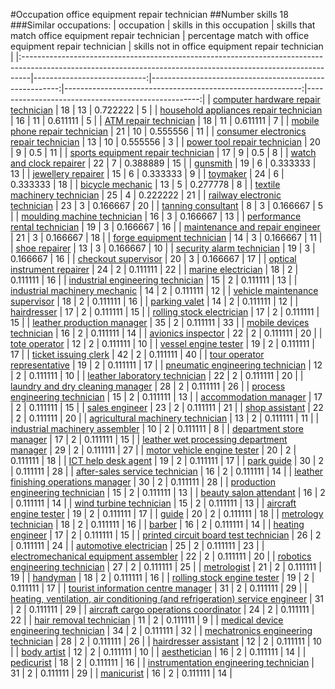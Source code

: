 #Occupation office equipment repair technician
##Number skills 18
###Similar occupations:
| occupation                                                                                                                                                    |   skills in this occupation |   skills that match office equipment repair technician |   percentage match with office equipment repair technician |   skills not in office equipment repair technician |
|:--------------------------------------------------------------------------------------------------------------------------------------------------------------|----------------------------:|-------------------------------------------------------:|-----------------------------------------------------------:|---------------------------------------------------:|
| [computer hardware repair technician](computer_hardware_repair_technician.md)                                                                                 |                          18 |                                                     13 |                                                   0.722222 |                                                  5 |
| [household appliances repair technician](household_appliances_repair_technician.md)                                                                           |                          16 |                                                     11 |                                                   0.611111 |                                                  5 |
| [ATM repair technician](ATM_repair_technician.md)                                                                                                             |                          18 |                                                     11 |                                                   0.611111 |                                                  7 |
| [mobile phone repair technician](mobile_phone_repair_technician.md)                                                                                           |                          21 |                                                     10 |                                                   0.555556 |                                                 11 |
| [consumer electronics repair technician](consumer_electronics_repair_technician.md)                                                                           |                          13 |                                                     10 |                                                   0.555556 |                                                  3 |
| [power tool repair technician](power_tool_repair_technician.md)                                                                                               |                          20 |                                                      9 |                                                   0.5      |                                                 11 |
| [sports equipment repair technician](sports_equipment_repair_technician.md)                                                                                   |                          17 |                                                      9 |                                                   0.5      |                                                  8 |
| [watch and clock repairer](watch_and_clock_repairer.md)                                                                                                       |                          22 |                                                      7 |                                                   0.388889 |                                                 15 |
| [gunsmith](gunsmith.md)                                                                                                                                       |                          19 |                                                      6 |                                                   0.333333 |                                                 13 |
| [jewellery repairer](jewellery_repairer.md)                                                                                                                   |                          15 |                                                      6 |                                                   0.333333 |                                                  9 |
| [toymaker](toymaker.md)                                                                                                                                       |                          24 |                                                      6 |                                                   0.333333 |                                                 18 |
| [bicycle mechanic](bicycle_mechanic.md)                                                                                                                       |                          13 |                                                      5 |                                                   0.277778 |                                                  8 |
| [textile machinery technician](textile_machinery_technician.md)                                                                                               |                          25 |                                                      4 |                                                   0.222222 |                                                 21 |
| [railway electronic technician](railway_electronic_technician.md)                                                                                             |                          23 |                                                      3 |                                                   0.166667 |                                                 20 |
| [tanning consultant](tanning_consultant.md)                                                                                                                   |                           8 |                                                      3 |                                                   0.166667 |                                                  5 |
| [moulding machine technician](moulding_machine_technician.md)                                                                                                 |                          16 |                                                      3 |                                                   0.166667 |                                                 13 |
| [performance rental technician](performance_rental_technician.md)                                                                                             |                          19 |                                                      3 |                                                   0.166667 |                                                 16 |
| [maintenance and repair engineer](maintenance_and_repair_engineer.md)                                                                                         |                          21 |                                                      3 |                                                   0.166667 |                                                 18 |
| [forge equipment technician](forge_equipment_technician.md)                                                                                                   |                          14 |                                                      3 |                                                   0.166667 |                                                 11 |
| [shoe repairer](shoe_repairer.md)                                                                                                                             |                          13 |                                                      3 |                                                   0.166667 |                                                 10 |
| [security alarm technician](security_alarm_technician.md)                                                                                                     |                          19 |                                                      3 |                                                   0.166667 |                                                 16 |
| [checkout supervisor](checkout_supervisor.md)                                                                                                                 |                          20 |                                                      3 |                                                   0.166667 |                                                 17 |
| [optical instrument repairer](optical_instrument_repairer.md)                                                                                                 |                          24 |                                                      2 |                                                   0.111111 |                                                 22 |
| [marine electrician](marine_electrician.md)                                                                                                                   |                          18 |                                                      2 |                                                   0.111111 |                                                 16 |
| [industrial engineering technician](industrial_engineering_technician.md)                                                                                     |                          15 |                                                      2 |                                                   0.111111 |                                                 13 |
| [industrial machinery mechanic](industrial_machinery_mechanic.md)                                                                                             |                          14 |                                                      2 |                                                   0.111111 |                                                 12 |
| [vehicle maintenance supervisor](vehicle_maintenance_supervisor.md)                                                                                           |                          18 |                                                      2 |                                                   0.111111 |                                                 16 |
| [parking valet](parking_valet.md)                                                                                                                             |                          14 |                                                      2 |                                                   0.111111 |                                                 12 |
| [hairdresser](hairdresser.md)                                                                                                                                 |                          17 |                                                      2 |                                                   0.111111 |                                                 15 |
| [rolling stock electrician](rolling_stock_electrician.md)                                                                                                     |                          17 |                                                      2 |                                                   0.111111 |                                                 15 |
| [leather production manager](leather_production_manager.md)                                                                                                   |                          35 |                                                      2 |                                                   0.111111 |                                                 33 |
| [mobile devices technician](mobile_devices_technician.md)                                                                                                     |                          16 |                                                      2 |                                                   0.111111 |                                                 14 |
| [avionics inspector](avionics_inspector.md)                                                                                                                   |                          22 |                                                      2 |                                                   0.111111 |                                                 20 |
| [tote operator](tote_operator.md)                                                                                                                             |                          12 |                                                      2 |                                                   0.111111 |                                                 10 |
| [vessel engine tester](vessel_engine_tester.md)                                                                                                               |                          19 |                                                      2 |                                                   0.111111 |                                                 17 |
| [ticket issuing clerk](ticket_issuing_clerk.md)                                                                                                               |                          42 |                                                      2 |                                                   0.111111 |                                                 40 |
| [tour operator representative](tour_operator_representative.md)                                                                                               |                          19 |                                                      2 |                                                   0.111111 |                                                 17 |
| [pneumatic engineering technician](pneumatic_engineering_technician.md)                                                                                       |                          12 |                                                      2 |                                                   0.111111 |                                                 10 |
| [leather laboratory technician](leather_laboratory_technician.md)                                                                                             |                          22 |                                                      2 |                                                   0.111111 |                                                 20 |
| [laundry and dry cleaning manager](laundry_and_dry_cleaning_manager.md)                                                                                       |                          28 |                                                      2 |                                                   0.111111 |                                                 26 |
| [process engineering technician](process_engineering_technician.md)                                                                                           |                          15 |                                                      2 |                                                   0.111111 |                                                 13 |
| [accommodation manager](accommodation_manager.md)                                                                                                             |                          17 |                                                      2 |                                                   0.111111 |                                                 15 |
| [sales engineer](sales_engineer.md)                                                                                                                           |                          23 |                                                      2 |                                                   0.111111 |                                                 21 |
| [shop assistant](shop_assistant.md)                                                                                                                           |                          22 |                                                      2 |                                                   0.111111 |                                                 20 |
| [agricultural machinery technician](agricultural_machinery_technician.md)                                                                                     |                          13 |                                                      2 |                                                   0.111111 |                                                 11 |
| [industrial machinery assembler](industrial_machinery_assembler.md)                                                                                           |                          10 |                                                      2 |                                                   0.111111 |                                                  8 |
| [department store manager](department_store_manager.md)                                                                                                       |                          17 |                                                      2 |                                                   0.111111 |                                                 15 |
| [leather wet processing department manager](leather_wet_processing_department_manager.md)                                                                     |                          29 |                                                      2 |                                                   0.111111 |                                                 27 |
| [motor vehicle engine tester](motor_vehicle_engine_tester.md)                                                                                                 |                          20 |                                                      2 |                                                   0.111111 |                                                 18 |
| [ICT help desk agent](ICT_help_desk_agent.md)                                                                                                                 |                          19 |                                                      2 |                                                   0.111111 |                                                 17 |
| [park guide](park_guide.md)                                                                                                                                   |                          30 |                                                      2 |                                                   0.111111 |                                                 28 |
| [after-sales service technician](after-sales_service_technician.md)                                                                                           |                          16 |                                                      2 |                                                   0.111111 |                                                 14 |
| [leather finishing operations manager](leather_finishing_operations_manager.md)                                                                               |                          30 |                                                      2 |                                                   0.111111 |                                                 28 |
| [production engineering technician](production_engineering_technician.md)                                                                                     |                          15 |                                                      2 |                                                   0.111111 |                                                 13 |
| [beauty salon attendant](beauty_salon_attendant.md)                                                                                                           |                          16 |                                                      2 |                                                   0.111111 |                                                 14 |
| [wind turbine technician](wind_turbine_technician.md)                                                                                                         |                          15 |                                                      2 |                                                   0.111111 |                                                 13 |
| [aircraft engine tester](aircraft_engine_tester.md)                                                                                                           |                          19 |                                                      2 |                                                   0.111111 |                                                 17 |
| [guide](guide.md)                                                                                                                                             |                          20 |                                                      2 |                                                   0.111111 |                                                 18 |
| [metrology technician](metrology_technician.md)                                                                                                               |                          18 |                                                      2 |                                                   0.111111 |                                                 16 |
| [barber](barber.md)                                                                                                                                           |                          16 |                                                      2 |                                                   0.111111 |                                                 14 |
| [heating engineer](heating_engineer.md)                                                                                                                       |                          17 |                                                      2 |                                                   0.111111 |                                                 15 |
| [printed circuit board test technician](printed_circuit_board_test_technician.md)                                                                             |                          26 |                                                      2 |                                                   0.111111 |                                                 24 |
| [automotive electrician](automotive_electrician.md)                                                                                                           |                          25 |                                                      2 |                                                   0.111111 |                                                 23 |
| [electromechanical equipment assembler](electromechanical_equipment_assembler.md)                                                                             |                          22 |                                                      2 |                                                   0.111111 |                                                 20 |
| [robotics engineering technician](robotics_engineering_technician.md)                                                                                         |                          27 |                                                      2 |                                                   0.111111 |                                                 25 |
| [metrologist](metrologist.md)                                                                                                                                 |                          21 |                                                      2 |                                                   0.111111 |                                                 19 |
| [handyman](handyman.md)                                                                                                                                       |                          18 |                                                      2 |                                                   0.111111 |                                                 16 |
| [rolling stock engine tester](rolling_stock_engine_tester.md)                                                                                                 |                          19 |                                                      2 |                                                   0.111111 |                                                 17 |
| [tourist information centre manager](tourist_information_centre_manager.md)                                                                                   |                          31 |                                                      2 |                                                   0.111111 |                                                 29 |
| [heating, ventilation, air conditioning (and refrigeration) service engineer](heating,_ventilation,_air_conditioning_(and_refrigeration)_service_engineer.md) |                          31 |                                                      2 |                                                   0.111111 |                                                 29 |
| [aircraft cargo operations coordinator](aircraft_cargo_operations_coordinator.md)                                                                             |                          24 |                                                      2 |                                                   0.111111 |                                                 22 |
| [hair removal technician](hair_removal_technician.md)                                                                                                         |                          11 |                                                      2 |                                                   0.111111 |                                                  9 |
| [medical device engineering technician](medical_device_engineering_technician.md)                                                                             |                          34 |                                                      2 |                                                   0.111111 |                                                 32 |
| [mechatronics engineering technician](mechatronics_engineering_technician.md)                                                                                 |                          28 |                                                      2 |                                                   0.111111 |                                                 26 |
| [hairdresser assistant](hairdresser_assistant.md)                                                                                                             |                          12 |                                                      2 |                                                   0.111111 |                                                 10 |
| [body artist](body_artist.md)                                                                                                                                 |                          12 |                                                      2 |                                                   0.111111 |                                                 10 |
| [aesthetician](aesthetician.md)                                                                                                                               |                          16 |                                                      2 |                                                   0.111111 |                                                 14 |
| [pedicurist](pedicurist.md)                                                                                                                                   |                          18 |                                                      2 |                                                   0.111111 |                                                 16 |
| [instrumentation engineering technician](instrumentation_engineering_technician.md)                                                                           |                          31 |                                                      2 |                                                   0.111111 |                                                 29 |
| [manicurist](manicurist.md)                                                                                                                                   |                          16 |                                                      2 |                                                   0.111111 |                                                 14 |
